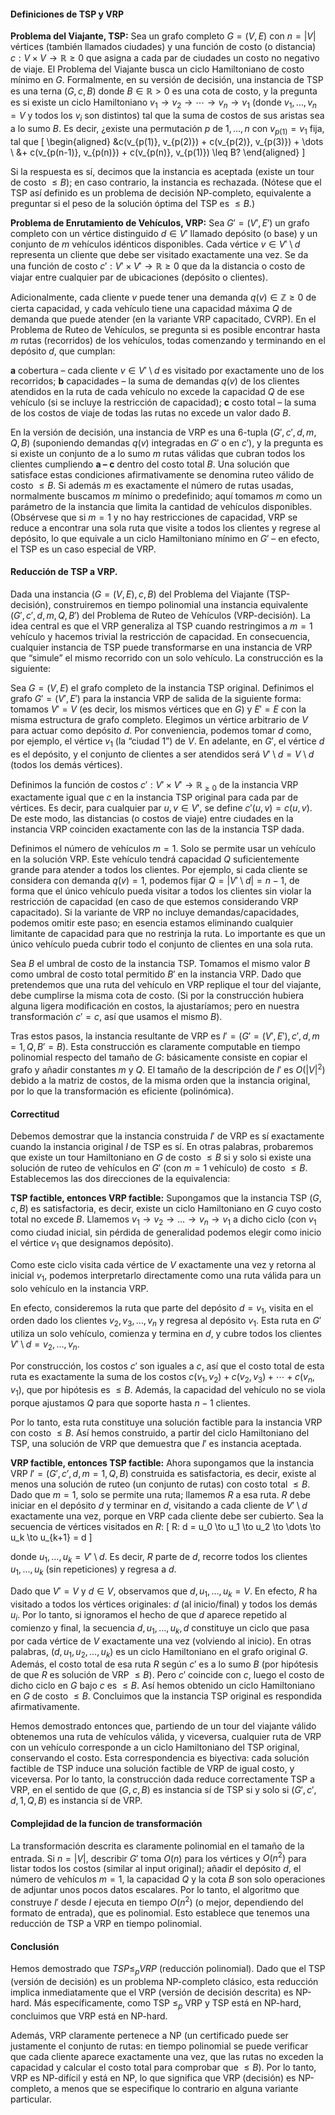 #### Definiciones de TSP y VRP
**Problema del Viajante, TSP:** Sea un grafo completo $G=(V,E)$ con $n=|V|$ vértices (también llamados ciudades) y una función de costo (o distancia) $c: V\times V \to \mathbb{R}{\ge 0}$ que asigna a cada par de ciudades un costo no negativo de viaje. El Problema del Viajante busca un ciclo Hamiltoniano de costo mínimo en $G$. Formalmente, en su versión de decisión, una instancia de TSP es una terna $(G,c,B)$ donde $B\in \mathbb{R}{>0}$ es una cota de costo, y la pregunta es si existe un ciclo Hamiltoniano $v_{1}\to v_{2}\to \cdots \to v_{n}\to v_{1}$ (donde ${v_1,\ldots,v_n}=V$ y todos los $v_i$ son distintos) tal que la suma de costos de sus aristas sea a lo sumo $B$​. Es decir, ¿existe una permutación $p$ de ${1,\dots,n}$ con $v_{p(1)}=v_{1}$ fija, tal que
\[
\begin{aligned}
    &c(v_{p(1)}, v_{p(2)}) + c(v_{p(2)}, v_{p(3)}) + \dots \\
    &+ c(v_{p(n-1)}, v_{p(n)}) + c(v_{p(n)}, v_{p(1)}) \leq B?
\end{aligned}
\]

Si la respuesta es sí, decimos que la instancia es aceptada (existe un tour de costo $\le B$); en caso contrario, la instancia es rechazada. (Nótese que el TSP así definido es un problema de decisión NP-completo​, equivalente a preguntar si el peso de la solución óptima del TSP es $\le B$.)

**Problema de Enrutamiento de Vehículos, VRP:** Sea $G'=(V',E')$ un grafo completo con un vértice distinguido $d\in V'$ llamado depósito (o base) y un conjunto de $m$ vehículos idénticos disponibles. Cada vértice $v\in V'\setminus{d}$ representa un cliente que debe ser visitado exactamente una vez. Se da una función de costo $c':V'\times V' \to \mathbb{R}{\ge 0}$ que da la distancia o costo de viajar entre cualquier par de ubicaciones (depósito o clientes). 

Adicionalmente, cada cliente $v$ puede tener una demanda $q(v)\in \mathbb{Z}{\ge 0}$ de cierta capacidad, y cada vehículo tiene una capacidad máxima $Q$ de demanda que puede atender (en la variante VRP capacitado, CVRP). En el Problema de Ruteo de Vehículos, se pregunta si es posible encontrar hasta $m$ rutas (recorridos) de los vehículos, todas comenzando y terminando en el depósito $d$, que cumplan:
 
**a** cobertura – cada cliente $v\in V'\setminus{d}$ es visitado por exactamente uno de los recorridos; 
**b** capacidades – la suma de demandas $q(v)$ de los clientes atendidos en la ruta de cada vehículo no excede la capacidad $Q$ de ese vehículo (si se incluye la restricción de capacidad);
**c** costo total – la suma de los costos de viaje de todas las rutas no excede un valor dado $B$. 

En la versión de decisión, una instancia de VRP es una 6-tupla $(G',c',d,m,Q,B)$ (suponiendo demandas $q(v)$ integradas en $G'$ o en $c'$), y la pregunta es si existe un conjunto de a lo sumo $m$ rutas válidas que cubran todos los clientes cumpliendo **a – c** dentro del costo total $B$. Una solución que satisface estas condiciones afirmativamente se denomina ruteo válido de costo $\le B$. Si además $m$ es exactamente el número de rutas usadas, normalmente buscamos $m$ mínimo o predefinido; aquí tomamos $m$ como un parámetro de la instancia que limita la cantidad de vehículos disponibles. (Obsérvese que si $m=1$ y no hay restricciones de capacidad, VRP se reduce a encontrar una sola ruta que visite a todos los clientes y regrese al depósito, lo que equivale a un ciclo Hamiltoniano mínimo en $G'$ – en efecto, el TSP es un caso especial de VRP​.

#### Reducción de TSP a VRP.
Dada una instancia $(G=(V,E),c,B)$ del Problema del Viajante (TSP-decisión), construiremos en tiempo polinomial una instancia equivalente $(G',c',d,m,Q,B')$ del Problema de Ruteo de Vehículos (VRP-decisión). La idea central es que el VRP generaliza al TSP cuando restringimos a $m=1$ vehículo y hacemos trivial la restricción de capacidad. En consecuencia, cualquier instancia de TSP puede transformarse en una instancia de VRP que “simule” el mismo recorrido con un solo vehículo. La construcción es la siguiente:

Sea $G=(V,E)$ el grafo completo de la instancia TSP original. Definimos el grafo $G'=(V',E')$ para la instancia VRP de salida de la siguiente forma: tomamos $V'=V$ (es decir, los mismos vértices que en $G$) y $E'=E$ con la misma estructura de grafo completo. Elegimos un vértice arbitrario de $V$ para actuar como depósito $d$. Por conveniencia, podemos tomar $d$ como, por ejemplo, el vértice $v_1$ (la “ciudad 1”) de $V$. En adelante, en $G'$, el vértice $d$ es el depósito, y el conjunto de clientes a ser atendidos será $V'\setminus{d}=V\setminus{d}$ (todos los demás vértices).

Definimos la función de costos $c':V'\times V'\to \mathbb{R}_{\ge 0}$ de la instancia VRP exactamente igual que $c$ en la instancia TSP original para cada par de vértices. Es decir, para cualquier par $u,v\in V'$, se define $c'(u,v)=c(u,v)$. De este modo, las distancias (o costos de viaje) entre ciudades en la instancia VRP coinciden exactamente con las de la instancia TSP dada.

Definimos el número de vehículos $m=1$. Solo se permite usar un vehículo en la solución VRP. Este vehículo tendrá capacidad $Q$ suficientemente grande para atender a todos los clientes. Por ejemplo, si cada cliente se considera con demanda $q(v)=1$, podemos fijar $Q=|V'\setminus{d}| = n-1$, de forma que el único vehículo pueda visitar a todos los clientes sin violar la restricción de capacidad (en caso de que estemos considerando VRP capacitado). Si la variante de VRP no incluye demandas/capacidades, podemos omitir este paso; en esencia estamos eliminando cualquier limitante de capacidad para que no restrinja la ruta. Lo importante es que un único vehículo pueda cubrir todo el conjunto de clientes en una sola ruta.

Sea $B$ el umbral de costo de la instancia TSP. Tomamos el mismo valor $B$ como umbral de costo total permitido $B'$ en la instancia VRP. Dado que pretendemos que una ruta del vehículo en VRP replique el tour del viajante, debe cumplirse la misma cota de costo. (Si por la construcción hubiera alguna ligera modificación en costos, la ajustaríamos; pero en nuestra transformación $c'=c$, así que usamos el mismo $B$).

Tras estos pasos, la instancia resultante de VRP es $I' = (G'=(V',E'),c',d,m=1,Q,B' = B)$. Esta construcción es claramente computable en tiempo polinomial respecto del tamaño de $G$: básicamente consiste en copiar el grafo y añadir constantes $m$ y $Q$. El tamaño de la descripción de $I'$ es $O(|V|^2)$ debido a la matriz de costos, de la misma orden que la instancia original, por lo que la transformación es eficiente (polinómica).

#### Correctitud
Debemos demostrar que la instancia construida $I'$ de VRP es sí exactamente cuando la instancia original $I$ de TSP es sí. En otras palabras, probaremos que existe un tour Hamiltoniano en $G$ de costo $\le B$ si y solo si existe una solución de ruteo de vehículos en $G'$ (con $m=1$ vehículo) de costo $\le B$. Establecemos las dos direcciones de la equivalencia:

**TSP factible, entonces VRP factible:**
Supongamos que la instancia TSP $(G,c,B)$ es satisfactoria, es decir, existe un ciclo Hamiltoniano en $G$ cuyo costo total no excede $B$. 
Llamemos $v_{1}\to v_{2}\to \dots \to v_{n}\to v_{1}$ a dicho ciclo (con $v_1$ como ciudad inicial, sin pérdida de generalidad podemos elegir como inicio el vértice $v_1$ que designamos depósito). 

Como este ciclo visita cada vértice de $V$ exactamente una vez y retorna al inicial $v_1$, podemos interpretarlo directamente como una ruta válida para un solo vehículo en la instancia VRP. 

En efecto, consideremos la ruta que parte del depósito $d=v_1$, visita en el orden dado los clientes $v_2, v_3, \dots, v_n$ y regresa al depósito $v_1$. Esta ruta en $G'$ utiliza un solo vehículo, comienza y termina en $d$, y cubre todos los clientes $V'\setminus{d} = {v_2,\dots,v_n}$. 

Por construcción, los costos $c'$ son iguales a $c$, así que el costo total de esta ruta es exactamente la suma de los costos $c(v_1,v_2)+c(v_2,v_3)+\cdots+c(v_n,v_1)$, que por hipótesis es $\le B$. Además, la capacidad del vehículo no se viola porque ajustamos $Q$ para que soporte hasta $n-1$ clientes. 

Por lo tanto, esta ruta constituye una solución factible para la instancia VRP con costo $\le B$. Así hemos construido, a partir del ciclo Hamiltoniano del TSP, una solución de VRP que demuestra que $I'$ es instancia aceptada.

**VRP factible, entonces TSP factible:**
Ahora supongamos que la instancia VRP $I'=(G',c',d,m=1,Q,B)$ construida es satisfactoria, es decir, existe al menos una solución de ruteo (un conjunto de rutas) con costo total $\le B$. Dado que $m=1$, solo se permite una ruta; llamemos $R$ a esa ruta. $R$ debe iniciar en el depósito $d$ y terminar en $d$, visitando a cada cliente de $V'\setminus{d}$ exactamente una vez, porque en VRP cada cliente debe ser cubierto. 
Sea la secuencia de vértices visitados en $R$:
\[
R: d = u_0 \to u_1 \to u_2 \to \dots \to u_k \to u_{k+1} = d
\]

donde ${u_1,\dots,u_k} = V'\setminus{d}$. Es decir, $R$ parte de $d$, recorre todos los clientes $u_1,\ldots,u_k$ (sin repeticiones) y regresa a $d$. 

Dado que $V' = V$ y $d\in V$, observamos que ${d, u_1,\ldots,u_k} = V$. En efecto, $R$ ha visitado a todos los vértices originales: $d$ (al inicio/final) y todos los demás $u_i$. Por lo tanto, si ignoramos el hecho de que $d$ aparece repetido al comienzo y final, la secuencia $d, u_1, \ldots, u_k, d$ constituye un ciclo que pasa por cada vértice de $V$ exactamente una vez (volviendo al inicio). En otras palabras, $(d, u_1, u_2, \ldots, u_k)$ es un ciclo Hamiltoniano en el grafo original $G$. Además, el costo total de esa ruta $R$ según $c'$ es a lo sumo $B$ (por hipótesis de que $R$ es solución de VRP $\le B$). Pero $c'$ coincide con $c$, luego el costo de dicho ciclo en $G$ bajo $c$ es $\le B$. Así hemos obtenido un ciclo Hamiltoniano en $G$ de costo $\le B$. 
Concluimos que la instancia TSP original es respondida afirmativamente.

Hemos demostrado entonces que, partiendo de un tour del viajante válido obtenemos una ruta de vehículos válida, y viceversa, cualquier ruta de VRP con un vehículo corresponde a un ciclo Hamiltoniano del TSP original, conservando el costo. Esta correspondencia es biyectiva: cada solución factible de TSP induce una solución factible de VRP de igual costo, y viceversa. Por lo tanto, la construcción dada reduce correctamente TSP a VRP, en el sentido de que $(G,c,B)$ es instancia sí de TSP si y solo si $(G',c',d,1,Q,B)$ es instancia sí de VRP.

#### Complejidad de la funcion de transformación
La transformación descrita es claramente polinomial en el tamaño de la entrada. Si $n=|V|$, describir $G'$ toma $O(n)$ para los vértices y $O(n^2)$ para listar todos los costos (similar al input original); añadir el depósito $d$, el número de vehículos $m=1$, la capacidad $Q$ y la cota $B$ son solo operaciones de adjuntar unos pocos datos escalares. Por lo tanto, el algoritmo que construye $I'$ desde $I$ ejecuta en tiempo $O(n^2)$ (o mejor, dependiendo del formato de entrada), que es polinomial. Esto establece que tenemos una reducción de TSP a VRP en tiempo polinomial. 

#### Conclusión
Hemos demostrado que $TSP \le_p VRP$ (reducción polinomial).
Dado que el TSP (versión de decisión) es un problema NP-completo clásico​, esta reducción implica inmediatamente que el VRP (versión de decisión descrita) es NP-hard. Más específicamente, como TSP $\le_p$ VRP y TSP está en NP-hard, concluimos que VRP está en NP-hard​.

Además, VRP claramente pertenece a NP (un certificado puede ser justamente el conjunto de rutas: en tiempo polinomial se puede verificar que cada cliente aparece exactamente una vez, que las rutas no exceden la capacidad y calcular el costo total para comprobar que $\le B$). Por lo tanto, VRP es NP-difícil y está en NP, lo que significa que VRP (decisión) es NP-completo, a menos que se especifique lo contrario en alguna variante particular. 

